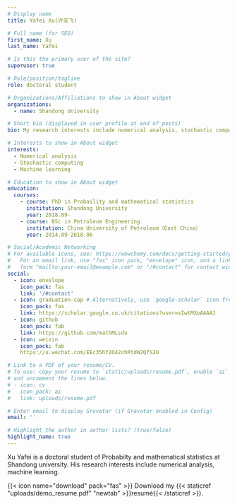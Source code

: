 ```yaml
---
# Display name
title: Yafei Xu(许亚飞)

# Full name (for SEO)
first_name: Xu
last_name: Yafei

# Is this the primary user of the site?
superuser: true

# Role/position/tagline
role: doctoral student

# Organizations/Affiliations to show in About widget
organizations:
  - name: Shandong University

# Short bio (displayed in user profile at end of posts)
bio: My research interests include numerical analysis, stochastic computing and machine learning.

# Interests to show in About widget
interests:
  - Numerical analysis
  - Stochastic computing
  - Machine learning

# Education to show in About widget
education:
  courses:
    - course: PhD in Probaility and mathematical statistics
      institution: Shandong University
      year: 2018.09-
    - course: BSc in Petroleum Engineering
      institution: China University of Petroleum（East China）
      year: 2014.09-2018.06

# Social/Academic Networking
# For available icons, see: https://wowchemy.com/docs/getting-started/page-builder/#icons
#   For an email link, use "fas" icon pack, "envelope" icon, and a link in the
#   form "mailto:your-email@example.com" or "/#contact" for contact widget.
social:
  - icon: envelope
    icon_pack: fas
    link: '/#contact'
  - icon: graduation-cap # Alternatively, use `google-scholar` icon from `ai` icon pack
    icon_pack: fas
    link: https://scholar.google.co.uk/citations?user=sIwtMXoAAAAJ
  - icon: github
    icon_pack: fab
    link: https://github.com/mathMLsdu
  - icon: weixin
    icon_pack: fab
    https://u.wechat.com/EEc35hY2O42chRtdW2QfS2U

# Link to a PDF of your resume/CV.
# To use: copy your resume to `static/uploads/resume.pdf`, enable `ai` icons in `params.yaml`,
# and uncomment the lines below.
# - icon: cv
#   icon_pack: ai
#   link: uploads/resume.pdf

# Enter email to display Gravatar (if Gravatar enabled in Config)
email: ''

# Highlight the author in author lists? (true/false)
highlight_name: true
---
```


Xu Yafei is a doctoral student of Probabilty and mathematical statistics at Shandong university. His research interests include numerical analysis, machine
learning. 



{{< icon name="download" pack="fas" >}} Download my {{< staticref "uploads/demo_resume.pdf" "newtab" >}}resumé{{< /staticref >}}.
